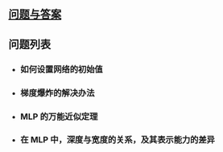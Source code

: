 ## [问题与答案](./QA.md)

## 问题列表

- ### 如何设置网络的初始值

- ### 梯度爆炸的解决办法

- ### MLP 的万能近似定理

- ### 在 MLP 中，深度与宽度的关系，及其表示能力的差异


